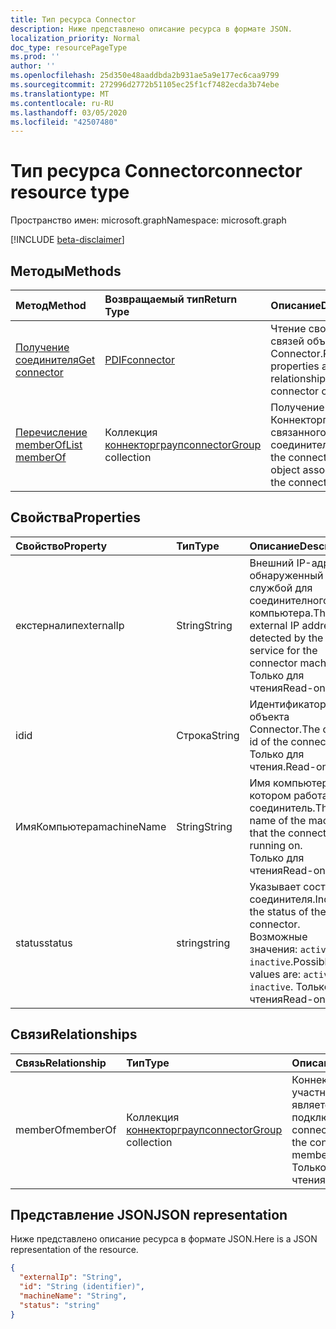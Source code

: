 ```yaml
---
title: Тип ресурса Connector
description: Ниже представлено описание ресурса в формате JSON.
localization_priority: Normal
doc_type: resourcePageType
ms.prod: ''
author: ''
ms.openlocfilehash: 25d350e48aaddbda2b931ae5a9e177ec6caa9799
ms.sourcegitcommit: 272996d2772b51105ec25f1cf7482ecda3b74ebe
ms.translationtype: MT
ms.contentlocale: ru-RU
ms.lasthandoff: 03/05/2020
ms.locfileid: "42507480"
---
```

# <a name="connector-resource-type"></a><span data-ttu-id="c74e8-103">Тип ресурса Connector</span><span class="sxs-lookup"><span data-stu-id="c74e8-103">connector resource type</span></span>

<span data-ttu-id="c74e8-104">Пространство имен: microsoft.graph</span><span class="sxs-lookup"><span data-stu-id="c74e8-104">Namespace: microsoft.graph</span></span>

[!INCLUDE [beta-disclaimer](../../includes/beta-disclaimer.md)]

<!-- Not supported items
|[Create connectorGroup](../api/connector-post-memberof.md) |[connectorGroup](connectorgroup.md)| Associate a connector with a new connectorGroup by posting to the memberOf collection.|
|[Update](../api/connector-update.md) | [connector](connector.md)   | Connectors are created when they are registed with the tenant. |
|[Delete](../api/connector-delete.md) | None |Delete connector object. |

-->

## <a name="methods"></a><span data-ttu-id="c74e8-105">Методы</span><span class="sxs-lookup"><span data-stu-id="c74e8-105">Methods</span></span>

| <span data-ttu-id="c74e8-106">Метод</span><span class="sxs-lookup"><span data-stu-id="c74e8-106">Method</span></span>           | <span data-ttu-id="c74e8-107">Возвращаемый тип</span><span class="sxs-lookup"><span data-stu-id="c74e8-107">Return Type</span></span>    |<span data-ttu-id="c74e8-108">Описание</span><span class="sxs-lookup"><span data-stu-id="c74e8-108">Description</span></span>|
|:---------------|:--------|:----------|
|[<span data-ttu-id="c74e8-109">Получение соединителя</span><span class="sxs-lookup"><span data-stu-id="c74e8-109">Get connector</span></span>](../api/connector-get.md) | [<span data-ttu-id="c74e8-110">PDIF</span><span class="sxs-lookup"><span data-stu-id="c74e8-110">connector</span></span>](connector.md) |<span data-ttu-id="c74e8-111">Чтение свойств и связей объекта Connector.</span><span class="sxs-lookup"><span data-stu-id="c74e8-111">Read properties and relationships of connector object.</span></span>|
|[<span data-ttu-id="c74e8-112">Перечисление memberOf</span><span class="sxs-lookup"><span data-stu-id="c74e8-112">List memberOf</span></span>](../api/connector-list-memberof.md) |<span data-ttu-id="c74e8-113">Коллекция [коннекторграуп](connectorgroup.md)</span><span class="sxs-lookup"><span data-stu-id="c74e8-113">[connectorGroup](connectorgroup.md) collection</span></span>| <span data-ttu-id="c74e8-114">Получение объекта Коннекторграуп, связанного с соединителем.</span><span class="sxs-lookup"><span data-stu-id="c74e8-114">Get the connectorGroup object associated with the connector.</span></span>|

## <a name="properties"></a><span data-ttu-id="c74e8-115">Свойства</span><span class="sxs-lookup"><span data-stu-id="c74e8-115">Properties</span></span>
| <span data-ttu-id="c74e8-116">Свойство</span><span class="sxs-lookup"><span data-stu-id="c74e8-116">Property</span></span>     | <span data-ttu-id="c74e8-117">Тип</span><span class="sxs-lookup"><span data-stu-id="c74e8-117">Type</span></span>   |<span data-ttu-id="c74e8-118">Описание</span><span class="sxs-lookup"><span data-stu-id="c74e8-118">Description</span></span>|
|:---------------|:--------|:----------|
|<span data-ttu-id="c74e8-119">екстерналип</span><span class="sxs-lookup"><span data-stu-id="c74e8-119">externalIp</span></span>|<span data-ttu-id="c74e8-120">String</span><span class="sxs-lookup"><span data-stu-id="c74e8-120">String</span></span>|<span data-ttu-id="c74e8-121">Внешний IP-адрес, обнаруженный службой для соединителного компьютера.</span><span class="sxs-lookup"><span data-stu-id="c74e8-121">The external IP address as detected by the service for the connector machine.</span></span> <span data-ttu-id="c74e8-122">Только для чтения</span><span class="sxs-lookup"><span data-stu-id="c74e8-122">Read-only</span></span>|
|<span data-ttu-id="c74e8-123">id</span><span class="sxs-lookup"><span data-stu-id="c74e8-123">id</span></span>|<span data-ttu-id="c74e8-124">Строка</span><span class="sxs-lookup"><span data-stu-id="c74e8-124">String</span></span>| <span data-ttu-id="c74e8-125">Идентификатор объекта Connector.</span><span class="sxs-lookup"><span data-stu-id="c74e8-125">The object id of the connector.</span></span> <BR><span data-ttu-id="c74e8-126">Только для чтения.</span><span class="sxs-lookup"><span data-stu-id="c74e8-126">Read-only.</span></span>|
|<span data-ttu-id="c74e8-127">ИмяКомпьютера</span><span class="sxs-lookup"><span data-stu-id="c74e8-127">machineName</span></span>|<span data-ttu-id="c74e8-128">String</span><span class="sxs-lookup"><span data-stu-id="c74e8-128">String</span></span>| <span data-ttu-id="c74e8-129">Имя компьютера, на котором работает соединитель.</span><span class="sxs-lookup"><span data-stu-id="c74e8-129">The name of the machine that the connector is running on.</span></span> <BR><span data-ttu-id="c74e8-130">Только для чтения</span><span class="sxs-lookup"><span data-stu-id="c74e8-130">Read-only</span></span>|
|<span data-ttu-id="c74e8-131">status</span><span class="sxs-lookup"><span data-stu-id="c74e8-131">status</span></span>|<span data-ttu-id="c74e8-132">string</span><span class="sxs-lookup"><span data-stu-id="c74e8-132">string</span></span>| <span data-ttu-id="c74e8-133">Указывает состояние соединителя.</span><span class="sxs-lookup"><span data-stu-id="c74e8-133">Indicates the status of the connector.</span></span> <span data-ttu-id="c74e8-134">Возможные значения: `active`, `inactive`.</span><span class="sxs-lookup"><span data-stu-id="c74e8-134">Possible values are: `active`, `inactive`.</span></span> <span data-ttu-id="c74e8-135">Только для чтения</span><span class="sxs-lookup"><span data-stu-id="c74e8-135">Read-only</span></span> |

## <a name="relationships"></a><span data-ttu-id="c74e8-136">Связи</span><span class="sxs-lookup"><span data-stu-id="c74e8-136">Relationships</span></span>
| <span data-ttu-id="c74e8-137">Связь</span><span class="sxs-lookup"><span data-stu-id="c74e8-137">Relationship</span></span> | <span data-ttu-id="c74e8-138">Тип</span><span class="sxs-lookup"><span data-stu-id="c74e8-138">Type</span></span>   |<span data-ttu-id="c74e8-139">Описание</span><span class="sxs-lookup"><span data-stu-id="c74e8-139">Description</span></span>|
|:---------------|:--------|:----------|
|<span data-ttu-id="c74e8-140">memberOf</span><span class="sxs-lookup"><span data-stu-id="c74e8-140">memberOf</span></span>|<span data-ttu-id="c74e8-141">Коллекция [коннекторграуп](connectorgroup.md)</span><span class="sxs-lookup"><span data-stu-id="c74e8-141">[connectorGroup](connectorgroup.md) collection</span></span>| <span data-ttu-id="c74e8-142">Коннекторграуп, участником которого является подключение.</span><span class="sxs-lookup"><span data-stu-id="c74e8-142">The connectorGroup that the connect is a member of.</span></span><br><span data-ttu-id="c74e8-143">Только для чтения.</span><span class="sxs-lookup"><span data-stu-id="c74e8-143">Read-only.</span></span> |

## <a name="json-representation"></a><span data-ttu-id="c74e8-144">Представление JSON</span><span class="sxs-lookup"><span data-stu-id="c74e8-144">JSON representation</span></span>

<span data-ttu-id="c74e8-145">Ниже представлено описание ресурса в формате JSON.</span><span class="sxs-lookup"><span data-stu-id="c74e8-145">Here is a JSON representation of the resource.</span></span>

<!-- {
  "blockType": "resource",
  "keyProperty":"id",
  "optionalProperties": [

  ],
  "@odata.type": "microsoft.graph.connector"
}-->

```json
{
  "externalIp": "String",
  "id": "String (identifier)",
  "machineName": "String",
  "status": "string"
}

```

<!-- uuid: 8fcb5dbc-d5aa-4681-8e31-b001d5168d79
2015-10-25 14:57:30 UTC -->
<!--
{
  "type": "#page.annotation",
  "description": "connector resource",
  "keywords": "",
  "section": "documentation",
  "tocPath": "",
  "suppressions": []
}
-->
